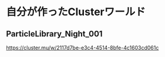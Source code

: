 # 自分が作ったClusterワールド
## ParticleLibrary_Night_001
https://cluster.mu/w/2117d7be-e3c4-4514-8bfe-4c1603cd061c
